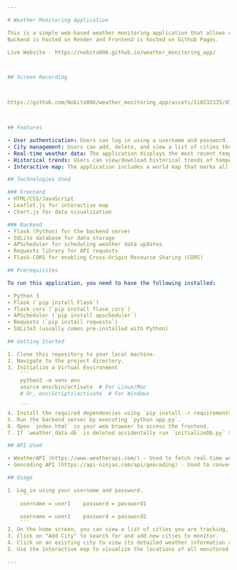 ```yaml
---

# Weather Monitoring Application

This is a simple web-based weather monitoring application that allows users to log in, add cities to monitor weather conditions, view historical trends, and delete cities from the monitoring list. The application utilizes a free/open weather API to access weather data for cities across the globe.
Backend is hosted on Render and Frontend is hosted on Github Pages.

Live Website - https://nobita006.github.io/weather_monitoring_app/



## Screen Recording



https://github.com/Nobita006/weather_monitoring_app/assets/110232335/d5875905-b813-4f07-9bf2-4ad54d924758



## Features

- User authentication: Users can log in using a username and password.
- City management: Users can add, delete, and view a list of cities they are monitoring.
- Real-time weather data: The application displays the most recent temperature and relative humidity values for each monitored city.
- Historical trends: Users can view/download historical trends of temperature and humidity for each city.
- Interactive map: The application includes a world map that marks all monitored cities, and users can hover over a city to view its weather data in a small popup window.

## Technologies Used

### Frontend
- HTML/CSS/JavaScript
- Leaflet.js for interactive map
- Chart.js for data visualization

### Backend
- Flask (Python) for the backend server
- SQLite database for data storage
- APScheduler for scheduling weather data updates
- Requests library for API requests
- Flask-CORS for enabling Cross-Origin Resource Sharing (CORS)

## Prerequisites

To run this application, you need to have the following installed:

- Python 3
- Flask (`pip install Flask`)
- flask_cors (`pip install flask_cors`)
- APScheduler (`pip install apscheduler`)
- Requests (`pip install requests`)
- SQLite3 (usually comes pre-installed with Python)

## Getting Started

1. Clone this repository to your local machine.
2. Navigate to the project directory.
3. Initialize a Virtual Environment
    ```
    python3 -m venv env
    source env/bin/activate  # For Linux/Mac
    # Or, env\Scripts\activate  # For Windows

    ```
4. Install the required dependencies using `pip install -r requirements.txt`.
5. Run the backend server by executing `python app.py`.
6. Open `index.html` in your web browser to access the frontend.
7. If `weather_data.db` is deleted accidentally run `initializeDb.py` to recreate Database.

## API Used

- WeatherAPI (https://www.weatherapi.com/) - Used to fetch real-time weather data for cities.
- Geocoding API (https://api-ninjas.com/api/geocoding) - Used to convert city name to latitude and longitude coordinates.

## Usage

1. Log in using your username and password. 
    ```
    username = user1    password = password1

    username = user2    password = password2
    ```
2. On the home screen, you can view a list of cities you are tracking, along with their current weather information.
3. Click on "Add City" to search for and add new cities to monitor.
4. Click on an existing city to view its detailed weather information and historical trends.
5. Use the interactive map to visualize the locations of all monitored cities.

---
```

